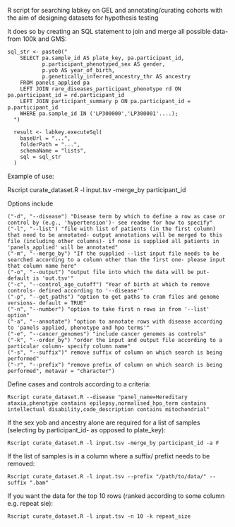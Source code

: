 R script for searching labkey on GEL and annotating/curating cohorts with the aim of designing datasets for hypothesis testing

It does so by creating an SQL statement to join and merge all possible data- from 100k and GMS:
```
sql_str <- paste0("
    SELECT pa.sample_id AS plate_key, pa.participant_id,
           p.participant_phenotyped_sex AS gender,
           p.yob AS year_of_birth,
           p.genetically_inferred_ancestry_thr AS ancestry
    FROM panels_applied pa
    LEFT JOIN rare_diseases_participant_phenotype rd ON pa.participant_id = rd.participant_id
    LEFT JOIN participant_summary p ON pa.participant_id = p.participant_id
    WHERE pa.sample_id IN ('LP300000','LP300001'....);
  ")
  
  result <- labkey.executeSql(
    baseUrl = "...",
    folderPath = "...",
    schemaName = "lists",
    sql = sql_str
  )
```

Example of use:

Rscript curate_dataset.R -l input.tsv -merge_by participant_id


Options include


```
("-d", "--disease") "Disease term by which to define a row as case or control by (e.g., 'hypertension')- see readme for how to specify"
("-l", "--list") "file with list of patients (in the first column) that need to be annotated- output annotations will be merged to this file (including other columns)- if none is supplied all patients in 'panels_applied' will be annotated"
("-m", "--merge_by") "If the supplied --list input file needs to be searched according to a column other than the first one- please input that column name here"
("-o", "--output") "output file into which the data will be put- default is 'out.tsv'"
("-c", "--control_age_cutoff") "Year of birth at which to remove controls- defined according to '--disease'"
("-p", "--get_paths") "option to get paths to cram files and genome versions- default = TRUE"
("-n", "--number") "option to take first n rows in from '--list' option"
("-a", "--annotate") "option to annotate rows with disease according to 'panels applied, phenotype and hpo terms'"
("-e", "--cancer_genomes") "include cancer genomes as controls"
("-k", "--order_by") "order the input and output file according to a particular column- specify column name"
("-s", "--suffix")" remove suffix of column on which search is being performed"
("-r", "--prefix") "remove prefix of column on which search is being performed", metavar = "character")
```

Define cases and controls according to a criteria:
```
Rscript curate_dataset.R --disease "panel_name=Hereditary ataxia,phenotype contains epilepsy,normalised_hpo_term contains intellectual disability,code_description contains mitochondrial"
```

If the sex yob and ancestry alone are required for a list of samples (selecting by participant_id- as opposed to plate_key):
```
Rscript curate_dataset.R -l input.tsv -merge_by participant_id -a F
```

If the list of samples is in a column where a suffix/ prefixt needs to be removed:
```
Rscript curate_dataset.R -l input.tsv --prefix "/path/to/data/" --suffix ".bam"
```

If you want the data for the top 10 rows (ranked according to some column e.g. repeat sie):
```
Rscript curate_dataset.R -l input.tsv -n 10 -k repeat_size
```
